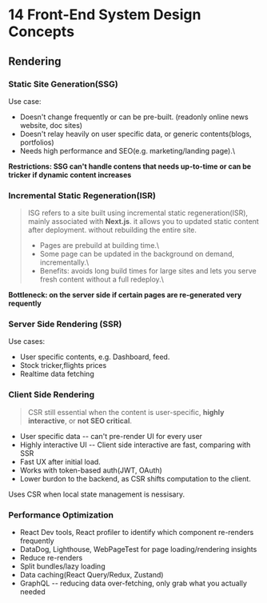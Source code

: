 # 14 Front-End System Design Concepts

## Rendering

### Static Site Generation(SSG)

Use case:

- Doesn't change frequently or can be pre-built. (readonly online news website, doc sites)
- Doesn't relay heavily on user specific data, or generic contents(blogs, portfolios)
- Needs high performance and SEO(e.g. marketing/landing page).\

**Restrictions: SSG can't handle contens that needs up-to-time or can be tricker if dynamic content increases**

### Incremental Static Regeneration(ISR)

> ISG refers to a site built using incremental static regeneration(ISR), mainly associated with **Next.js**. it allows you to updated static content after deployment. without rebuilding the entire site.
>
> - Pages are prebuild at building time.\
> - Some page can be updated in the background on demand, incrementally.\
> - Benefits: avoids long build times for large sites and lets you serve fresh content without a full redeploy.\

**Bottleneck: on the server side if certain pages are re-generated very requently**

### Server Side Rendering (SSR)

Use cases:

- User specific contents, e.g. Dashboard, feed.
- Stock tricker,flights prices
- Realtime data fetching

### Client Side Rendering

> CSR still essential when the content is user-specific, **highly interactive**, or **not SEO critical**.

- User specific data -- can't pre-render UI for every user
- Highly interactive UI -- Client side interactive are fast, comparing with SSR
- Fast UX after initial load.
- Works with token-based auth(JWT, OAuth)
- Lower burdon to the backend, as CSR shifts computation to the client.

Uses CSR when local state management is nessisary.

### Performance Optimization

- React Dev tools, React profiler to identify which component re-renders frequently
- DataDog, Lighthouse, WebPageTest for page loading/rendering insights
- Reduce re-renders
- Split bundles/lazy loading
- Data caching(React Query/Redux, Zustand)
- GraphQL -- reducing data over-fetching, only grab what you actually needed
